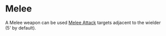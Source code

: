 # Melee

A Melee weapon can be used [Melee Attack](../../Game%20Procedures/Combat/Melee%20Attack.md) targets adjacent to the wielder (5' by default).
